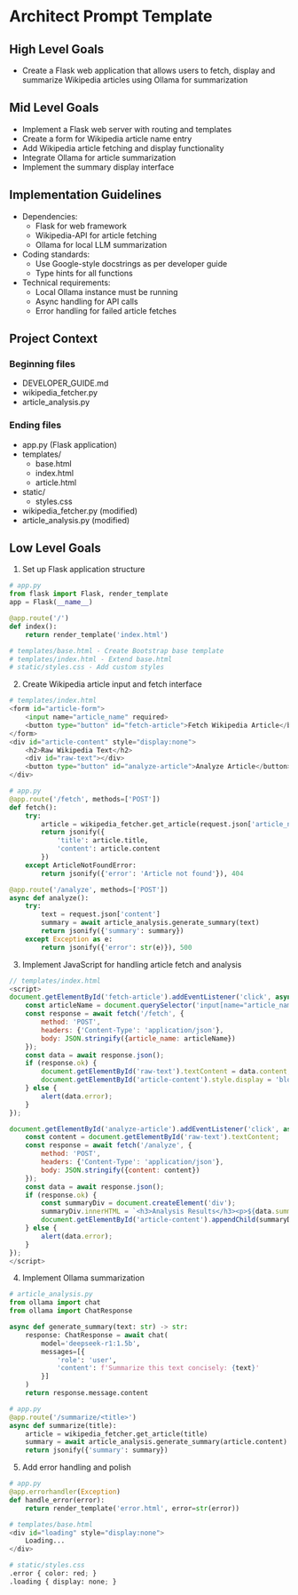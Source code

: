 # Architect Prompt Template

## High Level Goals
- Create a Flask web application that allows users to fetch, display and summarize Wikipedia articles using Ollama for summarization

## Mid Level Goals
- Implement a Flask web server with routing and templates
- Create a form for Wikipedia article name entry
- Add Wikipedia article fetching and display functionality
- Integrate Ollama for article summarization
- Implement the summary display interface

## Implementation Guidelines
- Dependencies:
  - Flask for web framework
  - Wikipedia-API for article fetching
  - Ollama for local LLM summarization
- Coding standards:
  - Use Google-style docstrings as per developer guide
  - Type hints for all functions
- Technical requirements:
  - Local Ollama instance must be running
  - Async handling for API calls
  - Error handling for failed article fetches

## Project Context

### Beginning files
- DEVELOPER_GUIDE.md
- wikipedia_fetcher.py
- article_analysis.py

### Ending files
- app.py (Flask application)
- templates/
  - base.html
  - index.html
  - article.html
- static/
  - styles.css
- wikipedia_fetcher.py (modified)
- article_analysis.py (modified)

## Low Level Goals

1. Set up Flask application structure
```python
# app.py
from flask import Flask, render_template
app = Flask(__name__)

@app.route('/')
def index():
    return render_template('index.html')

# templates/base.html - Create Bootstrap base template
# templates/index.html - Extend base.html
# static/styles.css - Add custom styles
```

2. Create Wikipedia article input and fetch interface
```python
# templates/index.html
<form id="article-form">
    <input name="article_name" required>
    <button type="button" id="fetch-article">Fetch Wikipedia Article</button>
</form>
<div id="article-content" style="display:none">
    <h2>Raw Wikipedia Text</h2>
    <div id="raw-text"></div>
    <button type="button" id="analyze-article">Analyze Article</button>
</div>

# app.py
@app.route('/fetch', methods=['POST'])
def fetch():
    try:
        article = wikipedia_fetcher.get_article(request.json['article_name'])
        return jsonify({
            'title': article.title,
            'content': article.content
        })
    except ArticleNotFoundError:
        return jsonify({'error': 'Article not found'}), 404

@app.route('/analyze', methods=['POST'])
async def analyze():
    try:
        text = request.json['content']
        summary = await article_analysis.generate_summary(text)
        return jsonify({'summary': summary})
    except Exception as e:
        return jsonify({'error': str(e)}), 500
```

3. Implement JavaScript for handling article fetch and analysis
```javascript
// templates/index.html
<script>
document.getElementById('fetch-article').addEventListener('click', async () => {
    const articleName = document.querySelector('input[name="article_name"]').value;
    const response = await fetch('/fetch', {
        method: 'POST',
        headers: {'Content-Type': 'application/json'},
        body: JSON.stringify({article_name: articleName})
    });
    const data = await response.json();
    if (response.ok) {
        document.getElementById('raw-text').textContent = data.content;
        document.getElementById('article-content').style.display = 'block';
    } else {
        alert(data.error);
    }
});

document.getElementById('analyze-article').addEventListener('click', async () => {
    const content = document.getElementById('raw-text').textContent;
    const response = await fetch('/analyze', {
        method: 'POST',
        headers: {'Content-Type': 'application/json'},
        body: JSON.stringify({content: content})
    });
    const data = await response.json();
    if (response.ok) {
        const summaryDiv = document.createElement('div');
        summaryDiv.innerHTML = `<h3>Analysis Results</h3><p>${data.summary}</p>`;
        document.getElementById('article-content').appendChild(summaryDiv);
    } else {
        alert(data.error);
    }
});
</script>
```

4. Implement Ollama summarization
```python
# article_analysis.py
from ollama import chat
from ollama import ChatResponse

async def generate_summary(text: str) -> str:
    response: ChatResponse = await chat(
        model='deepseek-r1:1.5b',
        messages=[{
            'role': 'user',
            'content': f'Summarize this text concisely: {text}'
        }]
    )
    return response.message.content

# app.py
@app.route('/summarize/<title>')
async def summarize(title):
    article = wikipedia_fetcher.get_article(title)
    summary = await article_analysis.generate_summary(article.content)
    return jsonify({'summary': summary})
```

5. Add error handling and polish
```python
# app.py
@app.errorhandler(Exception)
def handle_error(error):
    return render_template('error.html', error=str(error))

# templates/base.html
<div id="loading" style="display:none">
    Loading...
</div>

# static/styles.css
.error { color: red; }
.loading { display: none; }
```
